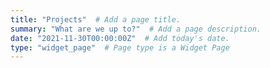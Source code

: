 ```yaml
---
title: "Projects"  # Add a page title.
summary: "What are we up to?"  # Add a page description.
date: "2021-11-30T00:00:00Z"  # Add today's date.
type: "widget_page"  # Page type is a Widget Page
---
```

